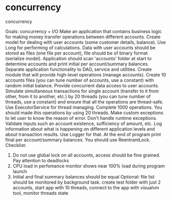 # concurrency
concurrency

Goals: concurrency + I/O
Make an application that contains business logic for making money transfer operations between different accounts. Create model for dealing with user accounts (some customer details, balance). Use Long for performing of calculations.
Data with user accounts should be stored as files (one file per account), file should be of binary format (serialize model). Application should scan 'accounts' folder at start to determine accounts and print initial per account/summary balances.
Separate application functionality to DAO, service and utilities. Create module that will provide high-level operations (manage accounts).
Create 10 accounts files (you can tune number of accounts, use a constant) with random initial balance.
Provide concurrent data access to user accounts. Simulate simultaneous transactions for single account (transfer to it from other, from it to another, etc.) by 20 threads (you can tune number of threads, use a constant) and ensure that all the operations are thread-safe.
Use ExecutorService for thread managing. Complete 1000 operations. You should made this operations by using 20 threads.
Make custom exceptions to let user to know the reason of error. Don't handle runtime exceptions.
Validate inputs such an account existence, sufficiency of amount, etc. Log information about what is happening on different application levels and about transaction results. Use Logger for that. At the end of program print final per account/summary balances.
You should use ReentrantLock.
Checklist:
1) Do not use global lock on all accounts, access should be fine grained. Pay attention to deadlocks
2) CPU load in perfomance monitor shows near 100% load during program launch
2) Initial and final summary balances should be equal
Optional: file list should be monitored by background task. create test folder with just 2 accounts, start app with 10 threads, connect to the app with visualvm tool, monitor threads state
